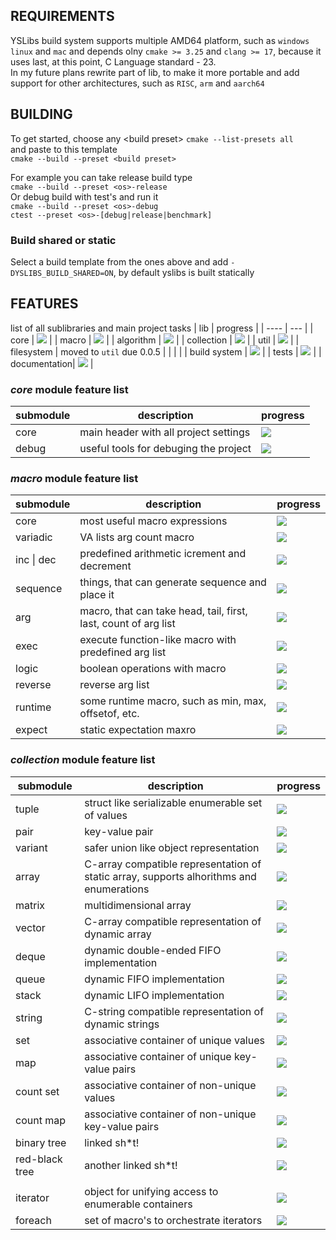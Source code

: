 ## REQUIREMENTS

YSLibs build system supports multiple AMD64 platform, such as `windows` `linux` and `mac` and depends olny `cmake >= 3.25` and `clang >= 17`, because it uses last, at this point, C Language standard - 23.\
In my future plans rewrite part of lib, to make it more portable and add support for other architectures, such as `RISC`, `arm` and `aarch64`

## BUILDING

To get started, choose any \<build preset\>
`cmake --list-presets all`\
and paste to this template\
`cmake --build --preset <build preset>`

For example you can take release build type\
`cmake --build --preset <os>-release`\
Or debug build with test's and run it\
`cmake --build --preset <os>-debug`\
`ctest --preset <os>-[debug|release|benchmark]`

### Build shared or static
Select a build template from the ones above and add `-DYSLIBS_BUILD_SHARED=ON`, by default yslibs is built statically

## FEATURES
list of all sublibraries and main project tasks
| lib | progress |
| ---- | --- |
| core | ![](https://geps.dev/progress/20?dangerColor=800000&warningColor=ff9900&successColor=006600) |
| macro | ![](https://geps.dev/progress/90?dangerColor=800000&warningColor=ff9900&successColor=006600) |
| algorithm | ![](https://geps.dev/progress/100?dangerColor=800000&warningColor=ff9900&successColor=006600) |
| collection | ![](https://geps.dev/progress/35?dangerColor=800000&warningColor=ff9900&successColor=006600) |
| util | ![](https://geps.dev/progress/70?dangerColor=800000&warningColor=ff9900&successColor=006600) |
| filesystem | moved to `util` due 0.0.5 |
| | |
| build system | ![](https://geps.dev/progress/100?dangerColor=800000&warningColor=ff9900&successColor=006600) |
| tests | ![](https://geps.dev/progress/20?dangerColor=800000&warningColor=ff9900&successColor=006600) |
| documentation| ![](https://geps.dev/progress/70?dangerColor=800000&warningColor=ff9900&successColor=006600) |

### ***core*** module feature list
| submodule | description | progress |
| --- | --- | --- |
| core | main header with all project settings | ![](https://geps.dev/progress/40?dangerColor=800000&warningColor=ff9900&successColor=006600) |
| debug | useful tools for debuging the project | ![](https://geps.dev/progress/50?dangerColor=800000&warningColor=ff9900&successColor=006600) |

### ***macro*** module feature list
| submodule | description | progress |
| --- | --- | --- |
| core | most useful macro expressions | ![](https://geps.dev/progress/90?dangerColor=800000&warningColor=ff9900&successColor=006600) |
| variadic | VA lists arg count macro | ![](https://geps.dev/progress/100?dangerColor=800000&warningColor=ff9900&successColor=006600) |
| inc \| dec | predefined arithmetic icrement and decrement | ![](https://geps.dev/progress/100?dangerColor=800000&warningColor=ff9900&successColor=006600) |
| sequence | things, that can generate sequence and place it | ![](https://geps.dev/progress/100?dangerColor=800000&warningColor=ff9900&successColor=006600) |
| arg | macro, that can take head, tail, first, last, count of arg list | ![](https://geps.dev/progress/100?dangerColor=800000&warningColor=ff9900&successColor=006600) |
| exec | execute function-like macro with predefined arg list | ![](https://geps.dev/progress/100?dangerColor=800000&warningColor=ff9900&successColor=006600) |
| logic | boolean operations with macro | ![](https://geps.dev/progress/100?dangerColor=800000&warningColor=ff9900&successColor=006600) |
| reverse | reverse arg list | ![](https://geps.dev/progress/100?dangerColor=800000&warningColor=ff9900&successColor=006600) |
| runtime | some runtime macro, such as min, max, offsetof, etc. | ![](https://geps.dev/progress/90?dangerColor=800000&warningColor=ff9900&successColor=006600) |
| expect | static expectation maxro | ![](https://geps.dev/progress/30?dangerColor=800000&warningColor=ff9900&successColor=006600) |

### ***collection*** module feature list
| submodule | description | progress |
| --- | --- | --- |
| tuple | struct like serializable enumerable set of values | ![](https://geps.dev/progress/30?dangerColor=800000&warningColor=ff9900&successColor=006600) |
| pair | key-value pair | ![](https://geps.dev/progress/29?dangerColor=800000&warningColor=ff9900&successColor=006600) |
| variant | safer union like object representation | ![](https://geps.dev/progress/50?dangerColor=800000&warningColor=ff9900&successColor=006600) |
| array | C-array compatible representation of static array, supports alhorithms and enumerations | ![](https://geps.dev/progress/80?dangerColor=800000&warningColor=ff9900&successColor=006600) |
| matrix | multidimensional array | ![](https://geps.dev/progress/0?dangerColor=800000&warningColor=ff9900&successColor=006600) |
| vector | C-array compatible representation of dynamic array | ![](https://geps.dev/progress/0?dangerColor=800000&warningColor=ff9900&successColor=006600) |
| deque | dynamic double-ended FIFO implementation | ![](https://geps.dev/progress/0?dangerColor=800000&warningColor=ff9900&successColor=006600) |
| queue | dynamic FIFO implementation | ![](https://geps.dev/progress/0?dangerColor=800000&warningColor=ff9900&successColor=006600) |
| stack | dynamic LIFO implementation | ![](https://geps.dev/progress/0?dangerColor=800000&warningColor=ff9900&successColor=006600) |
| string | C-string compatible representation of dynamic strings | ![](https://geps.dev/progress/10?dangerColor=800000&warningColor=ff9900&successColor=006600) |
| set | associative container of unique values | ![](https://geps.dev/progress/0?dangerColor=800000&warningColor=ff9900&successColor=006600) |
| map | associative container of unique key-value pairs | ![](https://geps.dev/progress/0?dangerColor=800000&warningColor=ff9900&successColor=006600) |
| count set | associative container of non-unique values | ![](https://geps.dev/progress/0?dangerColor=800000&warningColor=ff9900&successColor=006600) |
| count map | associative container of non-unique key-value pairs | ![](https://geps.dev/progress/0?dangerColor=800000&warningColor=ff9900&successColor=006600) |
| binary tree | linked sh*t! | ![](https://geps.dev/progress/0?dangerColor=800000&warningColor=ff9900&successColor=006600) |
| red-black tree | another linked sh*t! | ![](https://geps.dev/progress/0?dangerColor=800000&warningColor=ff9900&successColor=006600) |
| | |
| iterator | object for unifying access to enumerable containers | ![](https://geps.dev/progress/70?dangerColor=800000&warningColor=ff9900&successColor=006600) |
| foreach | set of macro's to orchestrate iterators | ![](https://geps.dev/progress/20?dangerColor=800000&warningColor=ff9900&successColor=006600) |
